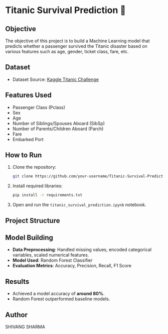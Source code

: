 # Titanic Survival Prediction 🚢

## Objective
The objective of this project is to build a Machine Learning model that predicts whether a passenger survived the Titanic disaster based on various features such as age, gender, ticket class, fare, etc.

## Dataset
- Dataset Source: [Kaggle Titanic Challenge](https://www.kaggle.com/datasets/brendan45774/test-file)

## Features Used
- Passenger Class (Pclass)
- Sex
- Age
- Number of Siblings/Spouses Aboard (SibSp)
- Number of Parents/Children Aboard (Parch)
- Fare
- Embarked Port

## How to Run
1. Clone the repository:
    ```bash
    git clone https://github.com/your-username/Titanic-Survival-Prediction.git
    ```
2. Install required libraries:
    ```bash
    pip install -r requirements.txt
    ```
3. Open and run the `titanic_survival_prediction.ipynb` notebook.

## Project Structure

## Model Building
- **Data Preprocessing**: Handled missing values, encoded categorical variables, scaled numerical features.
- **Model Used**: Random Forest Classifier
- **Evaluation Metrics**: Accuracy, Precision, Recall, F1 Score

## Results
- Achieved a model accuracy of **around 80%**.
- Random Forest outperformed baseline models.

## Author
SHIVANG SHARMA

